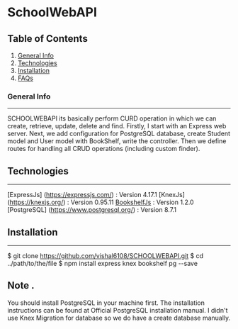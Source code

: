 # SchoolWebAPI


## Table of Contents
1. [General Info](#general-info)
2. [Technologies](#technologies)
3. [Installation](#installation)
5. [FAQs](#faqs)


### General Info
***
SCHOOLWEBAPI  its basically perform CURD operation in which we can create, retrieve, update, delete and find.
Firstly, I start with an Express web server. Next, we add configuration for PostgreSQL database, create Student model and User model with BookShelf, write the controller. 
Then we define routes for handling all CRUD operations (including custom finder).


## Technologies
***
[ExpressJs] (https://expressjs.com/) : Version 4.17.1
[KnexJs] (https://knexjs.org/) : Version 0.95.11
[BookshelfJs](https://bookshelfjs.org/) : Version 1.2.0
[PostgreSQL] (https://www.postgresql.org/) : Version 8.7.1


## Installation
***
$ git clone https://github.com/vishal6108/SCHOOLWEBAPI.git
$ cd ../path/to/the/file
$ npm install express knex bookshelf pg --save

## Note .
You should install PostgreSQL in your machine first. 
The installation instructions can be found at Official PostgreSQL installation manual.
I didn't use Knex Migration for database so we do have a create database manually.

